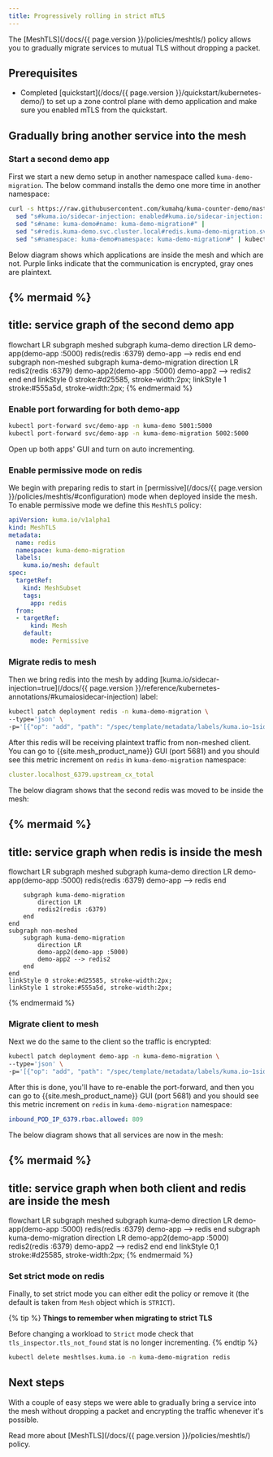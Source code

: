 ```yaml
---
title: Progressively rolling in strict mTLS
---
```


The [MeshTLS](/docs/{{ page.version }}/policies/meshtls/) policy allows you to gradually migrate services to mutual TLS without dropping a packet.

## Prerequisites
- Completed [quickstart](/docs/{{ page.version }}/quickstart/kubernetes-demo/) to set up a zone control plane with demo application and make sure you enabled mTLS from the quickstart.

## Gradually bring another service into the mesh

### Start a second demo app

First we start a new demo setup in another namespace called `kuma-demo-migration`.
The below command installs the demo one more time in another namespace:

```bash
curl -s https://raw.githubusercontent.com/kumahq/kuma-counter-demo/master/demo.yaml | 
  sed "s#kuma.io/sidecar-injection: enabled#kuma.io/sidecar-injection: disabled#" |
  sed "s#name: kuma-demo#name: kuma-demo-migration#" |
  sed "s#redis.kuma-demo.svc.cluster.local#redis.kuma-demo-migration.svc.cluster.local#" |
  sed "s#namespace: kuma-demo#namespace: kuma-demo-migration#" | kubectl apply -f -
```

Below diagram shows which applications are inside the mesh and which are not.
Purple links indicate that the communication is encrypted, gray ones are plaintext.

{% mermaid %}
---
title: service graph of the second demo app
---
flowchart LR
    subgraph meshed
        subgraph kuma-demo
            direction LR
            demo-app(demo-app :5000)
            redis(redis :6379)
            demo-app --> redis
        end
    end
    subgraph non-meshed
        subgraph kuma-demo-migration
            direction LR
            redis2(redis :6379)
            demo-app2(demo-app :5000)
            demo-app2 --> redis2
        end
    end
    linkStyle 0 stroke:#d25585, stroke-width:2px;
    linkStyle 1 stroke:#555a5d, stroke-width:2px;
{% endmermaid %}

### Enable port forwarding for both demo-app

```bash
kubectl port-forward svc/demo-app -n kuma-demo 5001:5000
kubectl port-forward svc/demo-app -n kuma-demo-migration 5002:5000
```

Open up both apps' GUI and turn on auto incrementing.

### Enable permissive mode on redis

We begin with preparing redis to start in [permissive](/docs/{{ page.version }}/policies/meshtls/#configuration) mode when deployed inside the mesh.
To enable permissive mode we define this `MeshTLS` policy:

```yaml
apiVersion: kuma.io/v1alpha1
kind: MeshTLS
metadata:
  name: redis
  namespace: kuma-demo-migration
  labels:
    kuma.io/mesh: default
spec:
  targetRef:
    kind: MeshSubset
    tags:
      app: redis
  from:
  - targetRef:
      kind: Mesh
    default:
      mode: Permissive
```

### Migrate redis to mesh

Then we bring redis into the mesh by adding [kuma.io/sidecar-injection=true](/docs/{{ page.version }}/reference/kubernetes-annotations/#kumaiosidecar-injection) label:

```bash
kubectl patch deployment redis -n kuma-demo-migration \
--type='json' \
-p='[{"op": "add", "path": "/spec/template/metadata/labels/kuma.io~1sidecar-injection", "value": "enabled"}]'
```

After this redis will be receiving plaintext traffic from non-meshed client.
You can go to {{site.mesh_product_name}} GUI (port 5681) and you should see this metric increment on `redis` in `kuma-demo-migration` namespace:

```yaml
cluster.localhost_6379.upstream_cx_total
```

The below diagram shows that the second redis was moved to be inside the mesh:

{% mermaid %}
---
title: service graph when redis is inside the mesh
---
flowchart LR
    subgraph meshed
        subgraph kuma-demo
            direction LR
            demo-app(demo-app :5000)
            redis(redis :6379)
            demo-app --> redis
        end
        
        subgraph kuma-demo-migration 
            direction LR
            redis2(redis :6379)
        end
    end
    subgraph non-meshed
        subgraph kuma-demo-migration
            direction LR
            demo-app2(demo-app :5000)
            demo-app2 --> redis2
        end
    end
    linkStyle 0 stroke:#d25585, stroke-width:2px;
    linkStyle 1 stroke:#555a5d, stroke-width:2px;
{% endmermaid %}

### Migrate client to mesh

Next we do the same to the client so the traffic is encrypted:

```bash
kubectl patch deployment demo-app -n kuma-demo-migration \
--type='json' \
-p='[{"op": "add", "path": "/spec/template/metadata/labels/kuma.io~1sidecar-injection", "value": "enabled"}]'
```

After this is done, you'll have to re-enable the port-forward, and then you can go to {{site.mesh_product_name}} GUI (port 5681) and you should see this metric increment on `redis` in `kuma-demo-migration` namespace:

```yaml
inbound_POD_IP_6379.rbac.allowed: 809
```

The below diagram shows that all services are now in the mesh:

{% mermaid %}
---
title: service graph when both client and redis are inside the mesh
---
flowchart LR
    subgraph meshed
        subgraph kuma-demo
            direction LR
            demo-app(demo-app :5000)
            redis(redis :6379)
            demo-app --> redis
        end
        subgraph kuma-demo-migration
            direction LR
            demo-app2(demo-app :5000)
            redis2(redis :6379)
            demo-app2 --> redis2
        end
    end
    linkStyle 0,1 stroke:#d25585, stroke-width:2px;
{% endmermaid %}

### Set strict mode on redis

Finally, to set strict mode you can either edit the policy or remove it (the default is taken from `Mesh` object which is `STRICT`).

{% tip %}
**Things to remember when migrating to strict TLS**

Before changing a workload to `Strict` mode check that `tls_inspector.tls_not_found` stat is no longer incrementing.
{% endtip %}

```bash
kubectl delete meshtlses.kuma.io -n kuma-demo-migration redis
```

## Next steps

With a couple of easy steps we were able to gradually bring a service into the mesh without dropping a packet and encrypting the traffic whenever it's possible.

Read more about [MeshTLS](/docs/{{ page.version }}/policies/meshtls/) policy.
